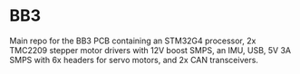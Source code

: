 # BB3
Main repo for the BB3 PCB containing an STM32G4 processor, 2x TMC2209 stepper motor drivers with 12V boost SMPS, an IMU, USB, 5V 3A SMPS with 6x headers for servo motors, and 2x CAN transceivers.
